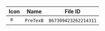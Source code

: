 | Icon | Name | File ID |
| ---  | ---  | ---     |
| ![](PreTexB.png) | `PreTexB` | `867309423262214311` |
